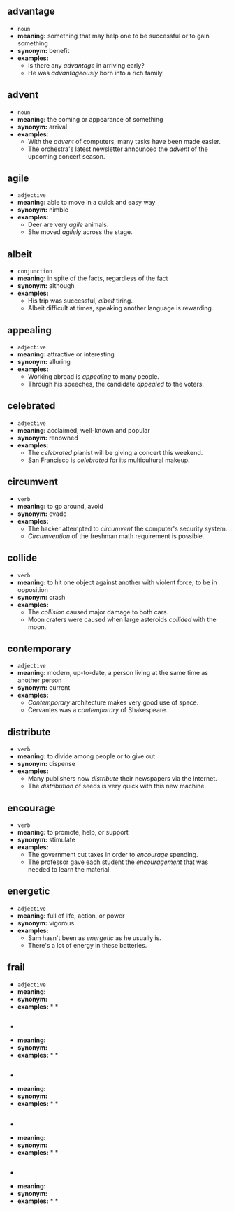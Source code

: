 ## advantage  
* ``noun``
* **meaning:** something that may help one to be successful or to gain something
* **synonym:** benefit 
* **examples:**
  * Is there any *advantage* in arriving early?
  * He was *advantageously* born into a rich family.
  
  
## advent
* ``noun``
* **meaning:** the coming or appearance of something 
* **synonym:** arrival
* **examples:**
  * With the *advent* of computers, many tasks have been made easier.
  * The orchestra's latest newsletter announced the *advent* of the upcoming concert season.
  
  
## agile
* ``adjective``
* **meaning:** able to move in a quick and easy way
* **synonym:** nimble
* **examples:**
  * Deer are very *agile* animals.
  * She moved *agilely* across the stage.
  
## albeit
* ``conjunction``
* **meaning:** in spite of the facts, regardless of the fact
* **synonym:** although
* **examples:**
  * His trip was successful, *albeit* tiring.
  * Albeit difficult at times, speaking another language is rewarding.
  

## appealing
* ``adjective``
* **meaning:** attractive or interesting
* **synonym:** alluring
* **examples:**
  * Working abroad is *appealing* to many people.
  * Through his speeches, the candidate *appealed* to the voters.
  
## celebrated
* ``adjective``
* **meaning:** acclaimed, well-known and popular
* **synonym:** renowned
* **examples:**
  * The *celebrated* pianist will be giving a concert this weekend.
  * San Francisco is *celebrated* for its multicultural makeup.
  
## circumvent
* ``verb``
* **meaning:** to go around, avoid
* **synonym:** evade
* **examples:**
  * The hacker attempted to *circumvent* the computer's security system.
  * *Circumvention* of the freshman math requirement is possible.
  
## collide
* ``verb``
* **meaning:** to hit one object against another with violent force, to be in opposition
* **synonym:** crash
* **examples:**
  * The *collision* caused major damage to both cars.
  * Moon craters were caused when large asteroids *collided* with the moon.
  
## contemporary
* ``adjective``
* **meaning:** modern, up-to-date, a person living at the same time as another person
* **synonym:** current
* **examples:**
  * *Contemporary* architecture makes very good use of space.
  * Cervantes was a *contemporary* of Shakespeare.
  
## distribute
* ``verb``
* **meaning:** to divide among people or to give out
* **synonym:** dispense
* **examples:**
  * Many publishers now *distribute* their newspapers via the Internet.
  * The *distribution* of seeds is very quick with this new machine.
  
## encourage
* ``verb``
* **meaning:** to promote, help, or support 
* **synonym:** stimulate
* **examples:**
  * The government cut taxes in order to *encourage* spending.
  * The professor gave each student the *encouragement* that was needed to learn the material.
  
## energetic
* ``adjective``
* **meaning:** full of life, action, or power
* **synonym:** vigorous
* **examples:**
  * Sam hasn't been as *energetic* as he usually is.
  * There's a lot of energy in these batteries.
  
## frail
* ``adjective``
* **meaning:** 
* **synonym:** 
* **examples:**
  * 
  * 
  
## 
* ````
* **meaning:** 
* **synonym:** 
* **examples:**
  * 
  * 
  
## 
* ````
* **meaning:** 
* **synonym:** 
* **examples:**
  * 
  * 
  
## 
* ````
* **meaning:** 
* **synonym:** 
* **examples:**
  * 
  * 
  
## 
* ````
* **meaning:** 
* **synonym:** 
* **examples:**
  * 
  * 
  
